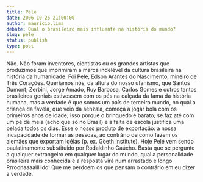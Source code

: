 ```yaml
---
title: Pelé
date: 2006-10-25 21:00:00
author: mauricio.lima
debate: Qual o brasileiro mais influente na história do mundo?    
slug: pele
status: publish 
type: post
---
```


Não. Não foram inventores, cientistas ou os grandes artistas que produzimos que imprimiram a marca indelével da cultura brasileira na história da humanidade. Foi Pelé, Edson Arantes do Nascimento, mineiro de Três Corações.
Queríamos nós, da altura do nosso ufanismo, que Santos Dumont, Zerbini, Jorge Amado, Ruy Barbosa, Carlos Gomes e outros tantos brasileiros geniais estivessem com os pés na calçada da fama da história humana, mas a verdade é que somos um país de terceiro mundo, no qual a criança da favela, que veio da senzala, começa a jogar bola com os primeiros anos de idade; isso porque o brinquedo é barato, se faz até com um pé de meia (acho que só no Brasil) e a falta de escola justifica uma pelada todos os dias.
Esse o nosso produto de exportação: a nossa incapacidade de formar as pessoas, ao contrário de como fazem os alemães que exportam idéias (p. ex. Göeth Institute).
Hoje Pelé vem sendo paulatinamente substituído por Rodaldinho Gaúcho. Basta que se pergunte a qualquer extrangeiro em qualquer lugar do mundo, qual a personalidade brasileira mais conhecida e a resposta virá num arrastado e longo Rrroonaaaallllldo!
Que me perdoem os que pensam o contrário em eu dizer a verdade.
